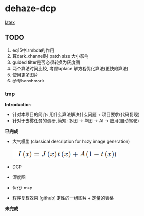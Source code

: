 # dehaze-dcp

[latex](https://www.overleaf.com/project/65270c10e561c1ac3575d059)
## TODO
1. eq15中lambda的作用
2. 算dark_channel时 patch size 大小影响
3. guided filter是否必须转换为灰度图
4. 两个算法时间比较, 考虑laplace 解方程优化算法(更快的算法)
5. 使用更多图片
6. 参考benchmark



### tmp

**Introduction**

- 针对本项目的简介: 用什么算法解决什么问题 + 项目要求(代码复现) 
- 针对于去雾任务的调研, 简短: 多图 -> 单图 -> AI -> 应用(自动驾驶)

**已完成**

- 大气模型 (classical description for hazy image generation)	

  ![image-20231012125319560](README.assets/image-20231012125319560.png)

- DCP 

- 深度图

- 优化t map

- 程序复现效果 [github] 定性的一组图片 + 定量的表格



**未完成**

